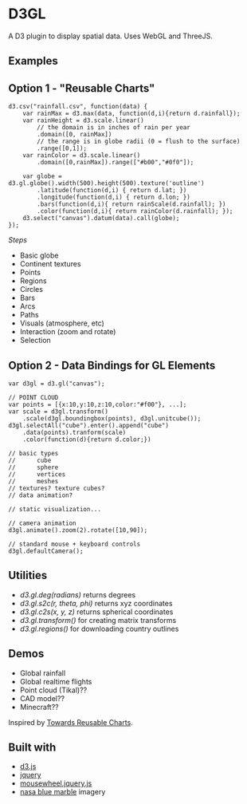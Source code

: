 D3GL
====

A D3 plugin to display spatial data. Uses WebGL and ThreeJS.


Examples
--------

Option 1 - "Reusable Charts"
----------------------------

    d3.csv("rainfall.csv", function(data) {
        var rainMax = d3.max(data, function(d,i){return d.rainfall});
        var rainHeight = d3.scale.linear()
            // the domain is in inches of rain per year
            .domain([0, rainMax])
            // the range is in globe radii (0 = flush to the surface)
            .range([0,1]); 
        var rainColor = d3.scale.linear()
            .domain([0,rainMax]).range(["#b00","#0f0"]);

        var globe = d3.gl.globe().width(500).height(500).texture('outline')
            .latitude(function(d,i) { return d.lat; })
            .longitude(function(d,i) { return d.lon; })
            .bars(function(d,i){ return rainScale(d.rainfall); })
            .color(function(d,i){ return rainColor(d.rainfall); });
        d3.select("canvas").datum(data).call(globe);
    });


*Steps*
* Basic globe
* Continent textures
* Points
* Regions
* Circles
* Bars
* Arcs
* Paths
* Visuals (atmosphere, etc)
* Interaction (zoom and rotate)
* Selection

Option 2 - Data Bindings for GL Elements
----------------------------------------

    var d3gl = d3.gl("canvas");

    // POINT CLOUD 
    var points = [{x:10,y:10,z:10,color:"#f00"}, ...];
    var scale = d3gl.transform()
        .scale(d3gl.boundingbox(points), d3gl.unitcube());
    d3gl.selectAll("cube").enter().append("cube")
        .data(points).tranform(scale)
        .color(function(d){return d.color;})

    // basic types
    //      cube
    //      sphere
    //      vertices
    //      meshes
    // textures? texture cubes?
    // data animation?
    
    // static visualization...
    
    // camera animation
    d3gl.animate().zoom(2).rotate([10,90]);

    // standard mouse + keyboard controls
    d3gl.defaultCamera();


Utilities
---------
* *d3.gl.deg(radians)* returns degrees
* *d3.gl.s2c(r, theta, phi)* returns xyz coordinates
* *d3.gl.c2s(x, y, z)* returns spherical coordinates
* *d3.gl.transform()* for creating matrix transforms
* *d3.gl.regions()* for downloading country outlines

Demos
-----
* Global rainfall
* Global realtime flights
* Point cloud (Tikal)??
* CAD model??
* Minecraft??

Inspired by [Towards Reusable Charts](http://bost.ocks.org/mike/chart/).

Built with
----------
* [d3.js](http://mbostock.github.com/d3/)
* [jquery](http://jquery.com/)
* [mousewheel.jquery.js](http://brandonaaron.net/code/mousewheel/docs)
* [nasa blue marble](http://earthobservatory.nasa.gov/Features/BlueMarble/BlueMarble_monthlies.php) imagery
